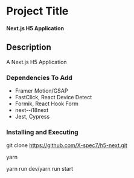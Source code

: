 # Project Title

#### Next.js H5 Application

## Description

A Next.js H5 Application

### Dependencies To Add

* Framer Motion/GSAP
* FastClick, React Device Detect
* Formik, React Hook Form
* next--i18next
* Jest, Cypress


### Installing and Executing

git clone https://github.com/X-spec7/h5-next.git

yarn

yarn run dev/yarn run start
